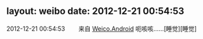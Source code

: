 layout: weibo
date: 2012-12-21 00:54:53
---
<meta name="referrer" content="no-referrer" />

2012-12-21 00:54:53  &nbsp;&nbsp;&nbsp;&nbsp;&nbsp;&nbsp; 来自 <a href="http://app.weibo.com/t/feed/l4RWD" rel="nofollow">Weico.Android</a>
呃咳咳……[睡觉][睡觉] ​​​
